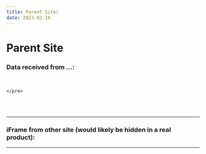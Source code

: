 ```yaml
---
title: Parent Site!
date: 2023-02-10
---
```




<h1 id="title">Parent Site</h1>
  <div>
    <h3>Data received from <em id="messageOrigin">...</em>:</h3>
    <pre id="dataRetrieved">

    </pre>
  </div>

  <hr>

  <div id="iframeContainer">
    <h3>iFrame from other site (would likely be hidden in a real product):</h3>
  </div>

  <hr>

  <div id="otherParentLink"></div>

  <script>
    (function () {
      // Create the iframe to communicate with.
      var iframeContainer = document.getElementById('iframeContainer');
      var iframe = document.createElement('iframe');
      iframe.src='https://idyllic-kulfi-7c87be.netlify.app/';
      iframe.width='500';
      iframe.height='100';
      iframeContainer.appendChild(iframe);

      window.addEventListener('message', function (event) {
        // Verify the message's origin before trusting it.
        if (event.origin !== 'https://idyllic-kulfi-7c87be.netlify.app') {
          // Handle message from an evil domain.
          alert('Message event received from bad origin');
        }
        else {
          // Handle message from a valid domain.
          document.getElementById('dataRetrieved').textContent = event.data;
          document.getElementById('messageOrigin').textContent = event.origin;
        }
      });
    })();

    (function () {
      var title = document.getElementById('title');
      var otherParentLink = document.getElementById('otherParentLink');
      var isGood = window.location.host === 'https://sbackp.com';
      title.textContent = (isGood ? '' : 'Evil ') + 'Parent Site'
      otherParentLink.innerHTML = [
        '<a href="http://',
        isGood ? 'evil-' : '',
        'sbackp.com">Try ',
        isGood ? 'Evil' : 'Good',
        ' Parent</a>'
      ].join('');
    })();
  </script>

